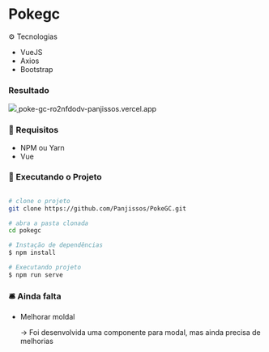 # Pokegc

:gear: Tecnologias

- VueJS
- Axios
- Bootstrap

### Resultado

<a href="poke-gc-ro2nfdodv-panjissos.vercel.app">
  <img src="https://user-images.githubusercontent.com/47435988/158453450-bb842b06-e2a5-4682-b12a-323dcb65c2cf.png" />
</a>
poke-gc-ro2nfdodv-panjissos.vercel.app

### :file_folder: Requisitos
- NPM ou Yarn
- Vue

### :hammer: Executando o Projeto

```bash

# clone o projeto
git clone https://github.com/Panjissos/PokeGC.git

# abra a pasta clonada
cd pokegc

# Instação de dependências
$ npm install

# Executando projeto
$ npm run serve
```
### :bellhop_bell: Ainda falta
- Melhorar moldal
  <p>→ Foi desenvolvida uma componente para modal, mas ainda precisa de melhorias</p>




